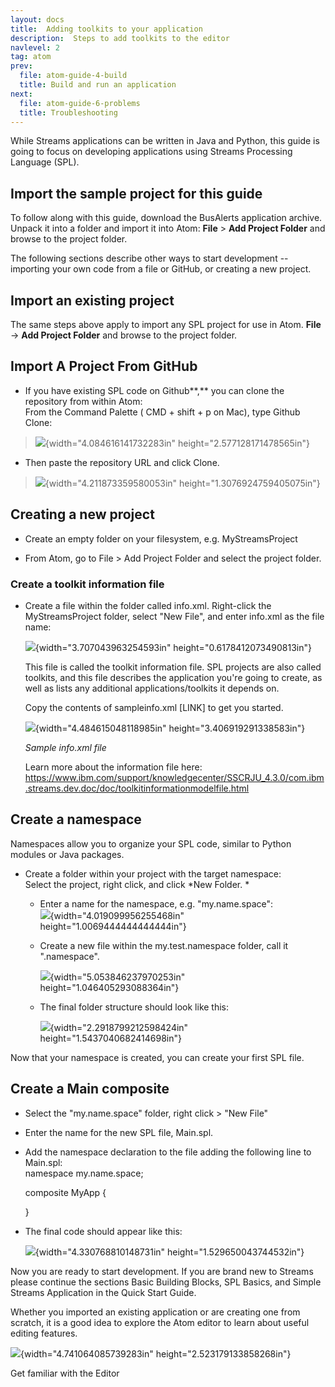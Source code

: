 ```yaml
---
layout: docs
title:  Adding toolkits to your application
description:  Steps to add toolkits to the editor
navlevel: 2
tag: atom
prev:
  file: atom-guide-4-build
  title: Build and run an application
next:
  file: atom-guide-6-problems
  title: Troubleshooting
---
```




While Streams applications can be written in Java and Python, this guide
is going to focus on developing applications using Streams Processing
Language (SPL).

Import the sample project for this guide
-----------------------------------------

To follow along with this guide, download the BusAlerts application
archive. Unpack it into a folder and import it into Atom: **File** \>
**Add Project Folder** and browse to the project folder.

The following sections describe other ways to start development --
importing your own code from a file or GitHub, or creating a new
project.

Import an existing project
--------------------------

The same steps above apply to import any SPL project for use in Atom.
**File** -\> **Add Project Folder** and browse to the project folder.

Import A Project From GitHub
----------------------------

-   If you have existing SPL code on Github**,** you can clone the
    repository from within Atom:\
    From the Command Palette ( CMD + shift + p on Mac), type Github
    Clone:

> ![](media/image6.png){width="4.084616141732283in"
> height="2.577128171478565in"}

-   Then paste the repository URL and click Clone.

> ![](media/image7.png){width="4.211873359580053in"
> height="1.3076924759405075in"}

Creating a new project
----------------------

-   Create an empty folder on your filesystem, e.g. MyStreamsProject

-   From Atom, go to File \> Add Project Folder and select the project
    folder.

### Create a toolkit information file

-   Create a file within the folder called info.xml. Right-click the
    MyStreamsProject folder, select "New File", and enter info.xml as
    the file name:

    ![](media/image8.png){width="3.707043963254593in"
    height="0.6178412073490813in"}

    This file is called the toolkit information file. SPL projects are
    also called toolkits, and this file describes the application you're
    going to create, as well as lists any additional
    applications/toolkits it depends on.

    Copy the contents of sampleinfo.xml \[LINK\] to get you started.

    ![](media/image9.png){width="4.484615048118985in"
    height="3.406919291338583in"}

    *Sample info.xml file*

    Learn more about the information file here:
    <https://www.ibm.com/support/knowledgecenter/SSCRJU_4.3.0/com.ibm.streams.dev.doc/doc/toolkitinformationmodelfile.html>

Create a namespace
------------------

Namespaces allow you to organize your SPL code, similar to Python
modules or Java packages.

-   Create a folder within your project with the target namespace:\
    Select the project, right click, and click *New Folder. *

    -   Enter a name for the namespace, e.g. "my.name.space":\
        ![](media/image10.png){width="4.019099956255468in"
        height="1.0069444444444444in"}

    -   Create a new file within the my.test.namespace folder, call it
        ".namespace".

        ![](media/image11.png){width="5.053846237970253in"
        height="1.046405293088364in"}

    -   The final folder structure should look like this:

        ![](media/image12.png){width="2.2918799212598424in"
        height="1.5437040682414698in"}

Now that your namespace is created, you can create your first SPL file.

Create a Main composite
-----------------------

-   Select the "my.name.space" folder, right click \> "New File"

-   Enter the name for the new SPL file, Main.spl.

-   Add the namespace declaration to the file adding the following line
    to Main.spl:\
    namespace my.name.space;

    composite MyApp {

    }

-   The final code should appear like this:

    ![](media/image13.png){width="4.330768810148731in"
    height="1.529650043744532in"}

Now you are ready to start development. If you are brand new to Streams
please continue the sections Basic Building Blocks, SPL Basics, and
Simple Streams Application in the Quick Start Guide.

Whether you imported an existing application or are creating one from
scratch, it is a good idea to explore the Atom editor to learn about
useful editing features.

![](media/image14.png){width="4.741064085739283in"
height="2.523179133858268in"}

Get familiar with the Editor
